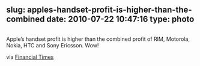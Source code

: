 slug: apples-handset-profit-is-higher-than-the-combined
date: 2010-07-22 10:47:16
type: photo
---

<a href="http://av.r.ftdata.co.uk/files/2010/07/Apple_handset.jpg"><img src="{{@asset.url swerner/tumblr/2010-07-22-apples-handset-profit-is-higher-than-the-combined-33f1cb0d72.jpeg}}" alt=""/></a>

Apple’s handset profit is higher than the combined profit of RIM, Motorola, Nokia, HTC and Sony Ericsson. Wow!

 via [Financial Times](http://ftalphaville.ft.com/blog/2010/07/13/285006/goldman-really-likes-its-new-ipad/)
